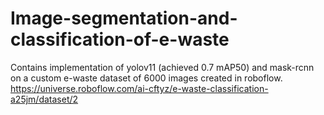 # Image-segmentation-and-classification-of-e-waste
Contains implementation of yolov11 (achieved 0.7 mAP50) and mask-rcnn on a custom e-waste dataset of 6000 images created in roboflow.
https://universe.roboflow.com/ai-cftyz/e-waste-classification-a25jm/dataset/2
